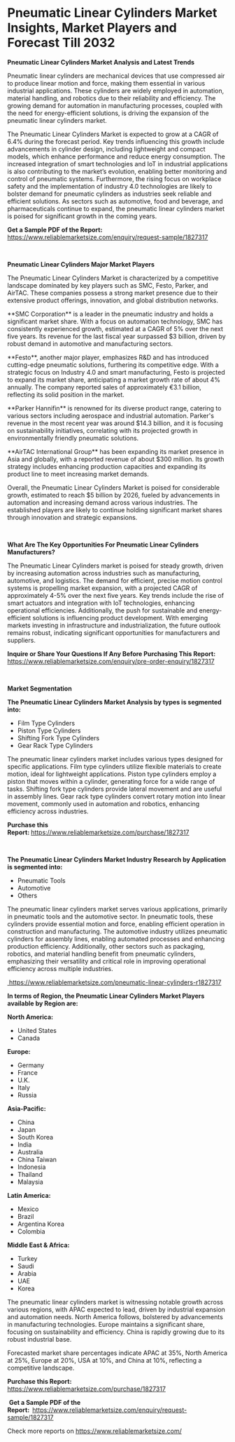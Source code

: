 <p><h1>Pneumatic Linear Cylinders Market Insights, Market Players and Forecast Till 2032</h1></p><p><strong>Pneumatic Linear Cylinders Market Analysis and Latest Trends</strong></p>
<p><p>Pneumatic linear cylinders are mechanical devices that use compressed air to produce linear motion and force, making them essential in various industrial applications. These cylinders are widely employed in automation, material handling, and robotics due to their reliability and efficiency. The growing demand for automation in manufacturing processes, coupled with the need for energy-efficient solutions, is driving the expansion of the pneumatic linear cylinders market.</p><p>The Pneumatic Linear Cylinders Market is expected to grow at a CAGR of 6.4% during the forecast period. Key trends influencing this growth include advancements in cylinder design, including lightweight and compact models, which enhance performance and reduce energy consumption. The increased integration of smart technologies and IoT in industrial applications is also contributing to the market’s evolution, enabling better monitoring and control of pneumatic systems. Furthermore, the rising focus on workplace safety and the implementation of industry 4.0 technologies are likely to bolster demand for pneumatic cylinders as industries seek reliable and efficient solutions. As sectors such as automotive, food and beverage, and pharmaceuticals continue to expand, the pneumatic linear cylinders market is poised for significant growth in the coming years.</p></p>
<p><strong>Get a Sample PDF of the Report:&nbsp;</strong> <a href="https://www.reliablemarketsize.com/enquiry/request-sample/1827317?utm_campaign=3175&utm_medium=2&utm_source=Github&utm_content=ia&utm_term=11042025&utm_id=pneumatic-linear-cylinders">https://www.reliablemarketsize.com/enquiry/request-sample/1827317</a></p>
<p>&nbsp;</p>
<p><strong>Pneumatic Linear Cylinders Major Market Players</strong></p>
<p><p>The Pneumatic Linear Cylinders Market is characterized by a competitive landscape dominated by key players such as SMC, Festo, Parker, and AirTAC. These companies possess a strong market presence due to their extensive product offerings, innovation, and global distribution networks.</p><p>**SMC Corporation** is a leader in the pneumatic industry and holds a significant market share. With a focus on automation technology, SMC has consistently experienced growth, estimated at a CAGR of 5% over the next five years. Its revenue for the last fiscal year surpassed $3 billion, driven by robust demand in automotive and manufacturing sectors.</p><p>**Festo**, another major player, emphasizes R&D and has introduced cutting-edge pneumatic solutions, furthering its competitive edge. With a strategic focus on Industry 4.0 and smart manufacturing, Festo is projected to expand its market share, anticipating a market growth rate of about 4% annually. The company reported sales of approximately €3.1 billion, reflecting its solid position in the market.</p><p>**Parker Hannifin** is renowned for its diverse product range, catering to various sectors including aerospace and industrial automation. Parker's revenue in the most recent year was around $14.3 billion, and it is focusing on sustainability initiatives, correlating with its projected growth in environmentally friendly pneumatic solutions.</p><p>**AirTAC International Group** has been expanding its market presence in Asia and globally, with a reported revenue of about $300 million. Its growth strategy includes enhancing production capacities and expanding its product line to meet increasing market demands.</p><p>Overall, the Pneumatic Linear Cylinders Market is poised for considerable growth, estimated to reach $5 billion by 2026, fueled by advancements in automation and increasing demand across various industries. The established players are likely to continue holding significant market shares through innovation and strategic expansions.</p></p>
<p>&nbsp;</p>
<p><strong>What Are The Key Opportunities For Pneumatic Linear Cylinders Manufacturers?</strong></p>
<p><p>The Pneumatic Linear Cylinders market is poised for steady growth, driven by increasing automation across industries such as manufacturing, automotive, and logistics. The demand for efficient, precise motion control systems is propelling market expansion, with a projected CAGR of approximately 4-5% over the next five years. Key trends include the rise of smart actuators and integration with IoT technologies, enhancing operational efficiencies. Additionally, the push for sustainable and energy-efficient solutions is influencing product development. With emerging markets investing in infrastructure and industrialization, the future outlook remains robust, indicating significant opportunities for manufacturers and suppliers.</p></p>
<p><strong>Inquire or Share Your Questions If Any Before Purchasing This Report:</strong> <a href="https://www.reliablemarketsize.com/enquiry/pre-order-enquiry/1827317?utm_campaign=3175&utm_medium=2&utm_source=Github&utm_content=ia&utm_term=11042025&utm_id=pneumatic-linear-cylinders">https://www.reliablemarketsize.com/enquiry/pre-order-enquiry/1827317</a></p>
<p>&nbsp;</p>
<p><strong>Market Segmentation</strong></p>
<p><strong>The Pneumatic Linear Cylinders Market Analysis by types is segmented into:</strong></p>
<p><ul><li>Film Type Cylinders</li><li>Piston Type Cylinders</li><li>Shifting Fork Type Cylinders</li><li>Gear Rack Type Cylinders</li></ul></p>
<p><p>The pneumatic linear cylinders market includes various types designed for specific applications. Film type cylinders utilize flexible materials to create motion, ideal for lightweight applications. Piston type cylinders employ a piston that moves within a cylinder, generating force for a wide range of tasks. Shifting fork type cylinders provide lateral movement and are useful in assembly lines. Gear rack type cylinders convert rotary motion into linear movement, commonly used in automation and robotics, enhancing efficiency across industries.</p></p>
<p><strong>Purchase this Report:&nbsp;</strong><a href="https://www.reliablemarketsize.com/purchase/1827317?utm_campaign=3175&utm_medium=2&utm_source=Github&utm_content=ia&utm_term=11042025&utm_id=pneumatic-linear-cylinders">https://www.reliablemarketsize.com/purchase/1827317</a></p>
<p>&nbsp;</p>
<p><strong>The Pneumatic Linear Cylinders Market Industry Research by Application is segmented into:</strong></p>
<p><ul><li>Pneumatic Tools</li><li>Automotive</li><li>Others</li></ul></p>
<p><p>The pneumatic linear cylinders market serves various applications, primarily in pneumatic tools and the automotive sector. In pneumatic tools, these cylinders provide essential motion and force, enabling efficient operation in construction and manufacturing. The automotive industry utilizes pneumatic cylinders for assembly lines, enabling automated processes and enhancing production efficiency. Additionally, other sectors such as packaging, robotics, and material handling benefit from pneumatic cylinders, emphasizing their versatility and critical role in improving operational efficiency across multiple industries.</p></p>
<p><a href="https://www.reliablemarketsize.com/pneumatic-linear-cylinders-r1827317?utm_campaign=3175&utm_medium=2&utm_source=Github&utm_content=ia&utm_term=11042025&utm_id=pneumatic-linear-cylinders">&nbsp;https://www.reliablemarketsize.com/pneumatic-linear-cylinders-r1827317</a></p>
<p><strong>In terms of Region, the Pneumatic Linear Cylinders Market Players available by Region are:</strong></p>
<p>
    <p> <strong> North America: </strong>
        <ul>
            <li>United States</li>
            <li>Canada</li>
        </ul>
        </p> 
    <p> <strong> Europe: </strong>
        <ul>
            <li>Germany</li>
            <li>France</li>
            <li>U.K.</li>
            <li>Italy</li>
            <li>Russia</li>
        </ul>
        </p> 
    <p> <strong> Asia-Pacific: </strong>
        <ul>
            <li>China</li>
            <li>Japan</li>
            <li>South Korea</li>
            <li>India</li>
            <li>Australia</li>
            <li>China Taiwan</li>
            <li>Indonesia</li>
            <li>Thailand</li>
            <li>Malaysia</li>
        </ul>
        </p> 
    <p> <strong> Latin America: </strong>
        <ul>
            <li>Mexico</li>
            <li>Brazil</li>
            <li>Argentina Korea</li>
            <li>Colombia</li>
        </ul>
        </p> 
    <p> <strong> Middle East & Africa: </strong>
        <ul>
            <li>Turkey</li>
            <li>Saudi</li>
            <li>Arabia</li>
            <li>UAE</li>
            <li>Korea</li>
        </ul>
    </p>
    </p>
<p><p>The pneumatic linear cylinders market is witnessing notable growth across various regions, with APAC expected to lead, driven by industrial expansion and automation needs. North America follows, bolstered by advancements in manufacturing technologies. Europe maintains a significant share, focusing on sustainability and efficiency. China is rapidly growing due to its robust industrial base. </p><p>Forecasted market share percentages indicate APAC at 35%, North America at 25%, Europe at 20%, USA at 10%, and China at 10%, reflecting a competitive landscape.</p></p>
<p><strong>Purchase this Report: </strong><a href="https://www.reliablemarketsize.com/purchase/1827317?utm_campaign=3175&utm_medium=2&utm_source=Github&utm_content=ia&utm_term=11042025&utm_id=pneumatic-linear-cylinders">https://www.reliablemarketsize.com/purchase/1827317</a></p>
<p>&nbsp;<strong>Get a Sample PDF of the Report:&nbsp;&nbsp;</strong><a href="https://www.reliablemarketsize.com/enquiry/request-sample/1827317?utm_campaign=3175&utm_medium=2&utm_source=Github&utm_content=ia&utm_term=11042025&utm_id=pneumatic-linear-cylinders">https://www.reliablemarketsize.com/enquiry/request-sample/1827317</a></p>
<p><strong></strong></p>
<p>Check more reports on <a href="https://www.reliablemarketsize.com/?utm_campaign=3175&utm_medium=2&utm_source=Github&utm_content=ia&utm_term=11042025&utm_id=pneumatic-linear-cylinders">https://www.reliablemarketsize.com/</a></p>